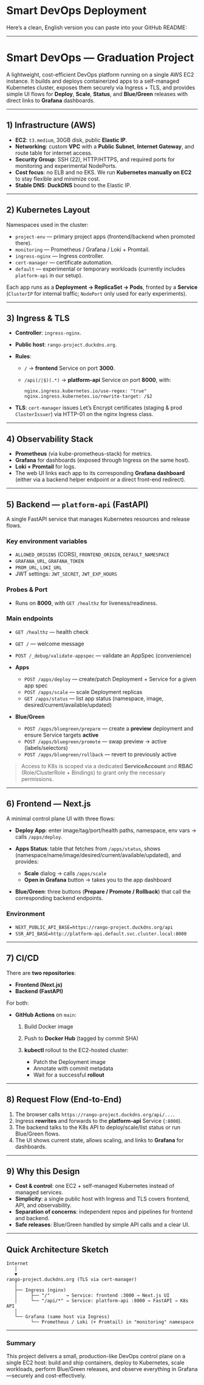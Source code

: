# Smart DevOps Deployment  
Here’s a clean, English version you can paste into your GitHub README:

---

# Smart DevOps — Graduation Project

A lightweight, cost-efficient DevOps platform running on a single AWS EC2 instance. It builds and deploys containerized apps to a self-managed Kubernetes cluster, exposes them securely via Ingress + TLS, and provides simple UI flows for **Deploy**, **Scale**, **Status**, and **Blue/Green** releases with direct links to **Grafana** dashboards.

---

## 1) Infrastructure (AWS)

* **EC2**: `t3.medium`, 30GB disk, public **Elastic IP**.
* **Networking**: custom **VPC** with a **Public Subnet**, **Internet Gateway**, and route table for internet access.
* **Security Group**: SSH (22), HTTP/HTTPS, and required ports for monitoring and experimental NodePorts.
* **Cost focus**: no ELB and no EKS. We run **Kubernetes manually on EC2** to stay flexible and minimize cost.
* **Stable DNS**: **DuckDNS** bound to the Elastic IP.

---

## 2) Kubernetes Layout

Namespaces used in the cluster:

* `project-env` — primary project apps (frontend/backend when promoted there).
* `monitoring` — Prometheus / Grafana / Loki + Promtail.
* `ingress-nginx` — Ingress controller.
* `cert-manager` — certificate automation.
* `default` — experimental or temporary workloads (currently includes `platform-api` in our setup).

Each app runs as a **Deployment → ReplicaSet → Pods**, fronted by a **Service** (`ClusterIP` for internal traffic; `NodePort` only used for early experiments).

---

## 3) Ingress & TLS

* **Controller**: `ingress-nginx`.
* **Public host**: `rango-project.duckdns.org`.
* **Rules**:

  * `/` → **frontend** Service on port **3000**.
  * `/api(/|$)(.*)` → **platform-api** Service on port **8000**, with:

    ```
    nginx.ingress.kubernetes.io/use-regex: "true"
    nginx.ingress.kubernetes.io/rewrite-target: /$2
    ```
* **TLS**: `cert-manager` issues Let’s Encrypt certificates (staging & prod `ClusterIssuer`) via HTTP-01 on the nginx Ingress class.

---

## 4) Observability Stack

* **Prometheus** (via kube-prometheus-stack) for metrics.
* **Grafana** for dashboards (exposed through Ingress on the same host).
* **Loki + Promtail** for logs.
* The web UI links each app to its corresponding **Grafana dashboard** (either via a backend helper endpoint or a direct front-end redirect).

---

## 5) Backend — `platform-api` (FastAPI)

A single FastAPI service that manages Kubernetes resources and release flows.

### Key environment variables

* `ALLOWED_ORIGINS` (CORS), `FRONTEND_ORIGIN`, `DEFAULT_NAMESPACE`
* `GRAFANA_URL`, `GRAFANA_TOKEN`
* `PROM_URL`, `LOKI_URL`
* JWT settings: `JWT_SECRET`, `JWT_EXP_HOURS`

### Probes & Port

* Runs on **8000**, with `GET /healthz` for liveness/readiness.

### Main endpoints

* `GET /healthz` — health check
* `GET /` — welcome message
* `POST /_debug/validate-appspec` — validate an AppSpec (convenience)
* **Apps**

  * `POST /apps/deploy` — create/patch Deployment + Service for a given app spec
  * `POST /apps/scale` — scale Deployment replicas
  * `GET /apps/status` — list app status (namespace, image, desired/current/available/updated)
* **Blue/Green**

  * `POST /apps/bluegreen/prepare` — create a **preview** deployment and ensure Service targets **active**
  * `POST /apps/bluegreen/promote` — swap preview → active (labels/selectors)
  * `POST /apps/bluegreen/rollback` — revert to previously active

> Access to K8s is scoped via a dedicated **ServiceAccount** and **RBAC** (Role/ClusterRole + Bindings) to grant only the necessary permissions.

---

## 6) Frontend — Next.js

A minimal control plane UI with three flows:

* **Deploy App**: enter image/tag/port/health paths, namespace, env vars → calls `/apps/deploy`.
* **Apps Status**: table that fetches from `/apps/status`, shows (namespace/name/image/desired/current/available/updated), and provides:

  * **Scale** dialog → calls `/apps/scale`
  * **Open in Grafana** button → takes you to the app dashboard
* **Blue/Green**: three buttons (**Prepare / Promote / Rollback**) that call the corresponding backend endpoints.

### Environment

* `NEXT_PUBLIC_API_BASE=https://rango-project.duckdns.org/api`
* `SSR_API_BASE=http://platform-api.default.svc.cluster.local:8000`

---

## 7) CI/CD

There are **two repositories**:

* **Frontend (Next.js)**
* **Backend (FastAPI)**

For both:

* **GitHub Actions** on `main`:

  1. Build Docker image
  2. Push to **Docker Hub** (tagged by commit SHA)
  3. **kubectl** rollout to the EC2-hosted cluster:

     * Patch the Deployment image
     * Annotate with commit metadata
     * Wait for a successful **rollout**

---

## 8) Request Flow (End-to-End)

1. The browser calls `https://rango-project.duckdns.org/api/...`.
2. Ingress **rewrites** and forwards to the **platform-api** Service (`:8000`).
3. The backend talks to the K8s API to deploy/scale/list status or run Blue/Green flows.
4. The UI shows current state, allows scaling, and links to **Grafana** for dashboards.

---

## 9) Why this Design

* **Cost & control**: one EC2 + self-managed Kubernetes instead of managed services.
* **Simplicity**: a single public host with Ingress and TLS covers frontend, API, and observability.
* **Separation of concerns**: independent repos and pipelines for frontend and backend.
* **Safe releases**: Blue/Green handled by simple API calls and a clear UI.

---

## Quick Architecture Sketch

```
Internet
   │
   ▼
rango-project.duckdns.org (TLS via cert-manager)
   │
   ├── Ingress (nginx)
   │     ├── "/"      → Service: frontend :3000 → Next.js UI
   │     └── "/api/*" → Service: platform-api :8000 → FastAPI → K8s API
   │
   └── Grafana (same host via Ingress)
         └── Prometheus / Loki (+ Promtail) in "monitoring" namespace
```

---

### Summary

This project delivers a small, production-like DevOps control plane on a single EC2 host: build and ship containers, deploy to Kubernetes, scale workloads, perform Blue/Green releases, and observe everything in Grafana—securely and cost-effectively.

